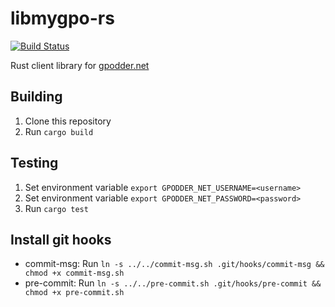 # libmygpo-rs

[![Build Status](https://travis-ci.org/FeuRenard/libmygpo-rs.svg?branch=master)](https://travis-ci.org/FeuRenard/libmygpo-rs)

Rust client library for [gpodder.net](https://gpodder.net/)

## Building
1. Clone this repository
2. Run `cargo build`

## Testing
1. Set environment variable `export GPODDER_NET_USERNAME=<username>`
2. Set environment variable `export GPODDER_NET_PASSWORD=<password>`
3. Run `cargo test`

## Install git hooks
* commit-msg: Run `ln -s ../../commit-msg.sh .git/hooks/commit-msg && chmod +x commit-msg.sh`
* pre-commit: Run `ln -s ../../pre-commit.sh .git/hooks/pre-commit && chmod +x pre-commit.sh`
